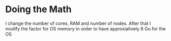 # Doing the Math

I change the number of cores, RAM and number of nodes.
After that I modify the factor for OS memory in order to have approxiatively 8 Go for the OS
